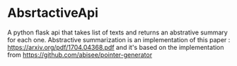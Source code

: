 # AbsrtactiveApi
A python flask api that takes list of texts and returns an abstrative summary for each one.
Abstractive summarization is an implementation of this paper : https://arxiv.org/pdf/1704.04368.pdf and it's based on the implementation from https://github.com/abisee/pointer-generator

